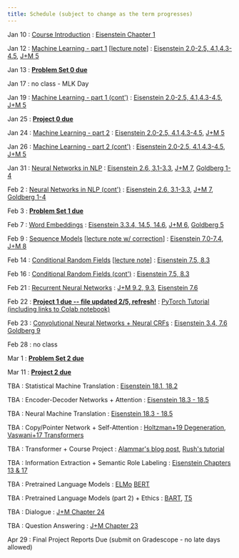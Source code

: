 ```yaml
---
title: Schedule (subject to change as the term progresses)
---
```

Jan 10
: [Course Introduction](https://cocoxu.github.io/CS4650_spring2022/slides/lec1-intro.pdf)
  : [Eisenstein Chapter 1](https://github.com/jacobeisenstein/gt-nlp-class/blob/master/notes/eisenstein-nlp-notes.pdf)

Jan 12
: [Machine Learning - part 1](https://cocoxu.github.io/CS4650_spring2022/slides/lec2-ml.pdf) [[lecture note](https://cocoxu.github.io/CS4650_spring2022/slides/lec2-ml-notes.jpg)]
  : [Eisenstein 2.0-2.5, 4.1,4.3-4.5](https://github.com/jacobeisenstein/gt-nlp-class/blob/master/notes/eisenstein-nlp-notes.pdf), [J+M 5](https://web.stanford.edu/~jurafsky/slp3/5.pdf)

Jan 13
: **[Problem Set 0 due](https://cocoxu.github.io/CS4650_spring2022/slides/CS4650_Problem_Set0.pdf)**

Jan 17
: no class - MLK Day

Jan 19
: [Machine Learning - part 1 (cont')](https://cocoxu.github.io/CS4650_spring2022/slides/lec2-ml.pdf)
  : [Eisenstein 2.0-2.5, 4.1,4.3-4.5](https://github.com/jacobeisenstein/gt-nlp-class/blob/master/notes/eisenstein-nlp-notes.pdf), [J+M 5](https://web.stanford.edu/~jurafsky/slp3/5.pdf)

Jan 25 
: **[Project 0 due](https://colab.research.google.com/drive/1YEET5y0hqD3-XWDS4C_3uiktEUFN9LLd?usp=sharing)**

Jan 24
: [Machine Learning - part 2](https://cocoxu.github.io/CS4650_spring2022/slides/lec3-mcc.pdf) 
  : [Eisenstein 2.0-2.5, 4.1,4.3-4.5](https://github.com/jacobeisenstein/gt-nlp-class/blob/master/notes/eisenstein-nlp-notes.pdf), [J+M 5](https://web.stanford.edu/~jurafsky/slp3/5.pdf)

Jan 26
: [Machine Learning - part 2 (cont')](https://cocoxu.github.io/CS4650_spring2022/slides/lec3-mcc.pdf) 
  : [Eisenstein 2.0-2.5, 4.1,4.3-4.5](https://github.com/jacobeisenstein/gt-nlp-class/blob/master/notes/eisenstein-nlp-notes.pdf), [J+M 5](https://web.stanford.edu/~jurafsky/slp3/5.pdf)

Jan 31
: [Neural Networks in NLP](https://cocoxu.github.io/CS4650_spring2022/slides/lec4-nn.pdf) 
  : [Eisenstein 2.6, 3.1-3.3](https://github.com/jacobeisenstein/gt-nlp-class/blob/master/notes/eisenstein-nlp-notes.pdf), [J+M 7](https://web.stanford.edu/~jurafsky/slp3/7.pdf), [Goldberg 1-4](https://u.cs.biu.ac.il/~yogo/nnlp.pdf)

Feb 2
: [Neural Networks in NLP (cont')](https://cocoxu.github.io/CS4650_spring2022/slides/lec4-nn.pdf) 
  : [Eisenstein 2.6, 3.1-3.3](https://github.com/jacobeisenstein/gt-nlp-class/blob/master/notes/eisenstein-nlp-notes.pdf), [J+M 7](https://web.stanford.edu/~jurafsky/slp3/7.pdf), [Goldberg 1-4](https://u.cs.biu.ac.il/~yogo/nnlp.pdf)

Feb 3
: **[Problem Set 1 due](https://github.com/cocoxu/CS4650_projects_sp2022/tree/master/Problem%20Set%201)**

Feb 7
: [Word Embeddings](https://cocoxu.github.io/CS4650_spring2022/slides/lec5-word2vec.pdf)
  : [Eisenstein 3.3.4, 14.5, 14.6](https://github.com/jacobeisenstein/gt-nlp-class/blob/master/notes/eisenstein-nlp-notes.pdf), [J+M 6](https://web.stanford.edu/~jurafsky/slp3/6.pdf), [Goldberg 5](http://u.cs.biu.ac.il/~yogo/nnlp.pdf)

Feb 9
: [Sequence Models](https://cocoxu.github.io/CS4650_spring2022/slides/lec6-seq1.pdf) [[lecture note w/ correction](https://cocoxu.github.io/CS4650_spring2022/slides/lec6-seq1-notes.pdf)]
  : [Eisenstein 7.0-7.4](https://github.com/jacobeisenstein/gt-nlp-class/blob/master/notes/eisenstein-nlp-notes.pdf), [J+M 8](https://web.stanford.edu/~jurafsky/slp3/8.pdf)

Feb 14
: [Conditional Random Fields](https://cocoxu.github.io/CS4650_spring2022/slides/lec7-seq2.pdf) [[lecture note](https://cocoxu.github.io/CS4650_spring2022/slides/lec7-seq2-notes.pdf)] 
  : [Eisenstein 7.5, 8.3](https://github.com/jacobeisenstein/gt-nlp-class/blob/master/notes/eisenstein-nlp-notes.pdf)

Feb 16
: [Conditional Random Fields (cont')](https://cocoxu.github.io/CS4650_spring2022/slides/lec7-seq2.pdf)
  : [Eisenstein 7.5, 8.3](https://github.com/jacobeisenstein/gt-nlp-class/blob/master/notes/eisenstein-nlp-notes.pdf)

Feb 21
: [Recurrent Neural Networks](https://cocoxu.github.io/CS4650_spring2022/slides/lec8-rnn.pdf)
  : [J+M 9.2, 9.3](https://web.stanford.edu/~jurafsky/slp3/9.pdf), [Eisenstein 7.6](https://github.com/jacobeisenstein/gt-nlp-class/blob/master/notes/eisenstein-nlp-notes.pdf)

Feb 22 
: **[Project 1 due -- file updated 2/5, refresh!](https://drive.google.com/file/d/1iAuODWLdBKK8_QF6bTdUnW9WC0xLg2ql/view?usp=sharing)**
  : [PyTorch Tutorial (including links to Colab notebook)](https://cocoxu.github.io/CS4650_spring2022/slides/PyTorch_tutorial.pdf)

Feb 23
: [Convolutional Neural Networks + Neural CRFs](https://cocoxu.github.io/CS4650_spring2022/slides/lec9-cnn.pdf)
  : [Eisenstein 3.4, 7.6](https://github.com/jacobeisenstein/gt-nlp-class/blob/master/notes/eisenstein-nlp-notes.pdf)  [Goldberg 9](https://u.cs.biu.ac.il/~yogo/nnlp.pdf)

Feb 28
: no class

Mar 1
: **[Problem Set 2 due](https://github.com/cocoxu/CS4650_projects_sp2022/tree/master/Problem%20Set%202)**

Mar 11 
: **[Project 2 due](https://colab.research.google.com/drive/1yVBSRMw9YzwIh5fADpLs2_LnVOWuoo1a?usp=sharing)**


TBA
: Statistical Machine Translation 
  : [Eisenstein 18.1, 18.2](https://github.com/jacobeisenstein/gt-nlp-class/blob/master/notes/eisenstein-nlp-notes.pdf)
  
TBA
: Encoder-Decoder Networks + Attention
  : [Eisenstein 18.3 - 18.5](https://github.com/jacobeisenstein/gt-nlp-class/blob/master/notes/eisenstein-nlp-notes.pdf)

TBA
: Neural Machine Translation
  : [Eisenstein 18.3 - 18.5](https://github.com/jacobeisenstein/gt-nlp-class/blob/master/notes/eisenstein-nlp-notes.pdf)

TBA
: Copy/Pointer Network + Self-Attention
  : [Holtzman+19 Degeneration](https://arxiv.org/pdf/1904.09751.pdf), [Vaswani+17 Transformers](https://arxiv.org/pdf/1706.03762.pdf)

TBA
: Transformer + Course Project
  : [Alammar's blog post](http://jalammar.github.io/illustrated-transformer/), [Rush's tutorial](http://jalammar.github.io/illustrated-transformer/) 

TBA
: Information Extraction + Semantic Role Labeling
  : [Eisenstein Chapters 13 & 17](https://github.com/jacobeisenstein/gt-nlp-class/blob/master/notes/eisenstein-nlp-notes.pdf)

TBA
: Pretrained Language Models
  : [ELMo](https://www.aclweb.org/anthology/N18-1202.pdf) [BERT](https://www.aclweb.org/anthology/N19-1423.pdf)

TBA
: Pretrained Language Models (part 2) + Ethics
  : [BART](https://arxiv.org/pdf/1910.13461.pdf), [T5](https://arxiv.org/pdf/1910.10683.pdf) 

TBA
: Dialogue
  : [J+M Chapter 24](https://web.stanford.edu/~jurafsky/slp3/24.pdf)

TBA
: Question Answering 
  : [J+M Chapter 23](https://web.stanford.edu/~jurafsky/slp3/23.pdf)


Apr 29
: Final Project Reports Due (submit on Gradescope - no late days allowed)
